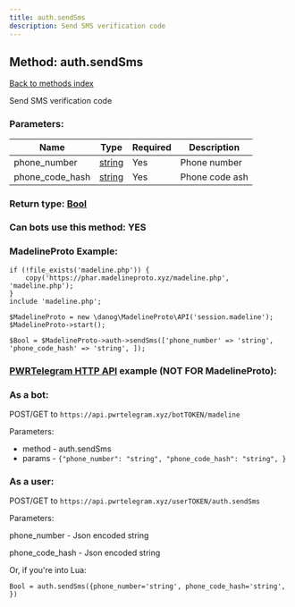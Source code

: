 ```yaml
---
title: auth.sendSms
description: Send SMS verification code
---
```

## Method: auth.sendSms  
[Back to methods index](index.md)


Send SMS verification code

### Parameters:

| Name     |    Type       | Required | Description |
|----------|---------------|----------|-------------|
|phone\_number|[string](../types/string.md) | Yes|Phone number|
|phone\_code\_hash|[string](../types/string.md) | Yes|Phone code ash|


### Return type: [Bool](../types/Bool.md)

### Can bots use this method: **YES**


### MadelineProto Example:


```
if (!file_exists('madeline.php')) {
    copy('https://phar.madelineproto.xyz/madeline.php', 'madeline.php');
}
include 'madeline.php';

$MadelineProto = new \danog\MadelineProto\API('session.madeline');
$MadelineProto->start();

$Bool = $MadelineProto->auth->sendSms(['phone_number' => 'string', 'phone_code_hash' => 'string', ]);
```

### [PWRTelegram HTTP API](https://pwrtelegram.xyz) example (NOT FOR MadelineProto):

### As a bot:

POST/GET to `https://api.pwrtelegram.xyz/botTOKEN/madeline`

Parameters:

* method - auth.sendSms
* params - `{"phone_number": "string", "phone_code_hash": "string", }`



### As a user:

POST/GET to `https://api.pwrtelegram.xyz/userTOKEN/auth.sendSms`

Parameters:

phone_number - Json encoded string

phone_code_hash - Json encoded string




Or, if you're into Lua:

```
Bool = auth.sendSms({phone_number='string', phone_code_hash='string', })
```

